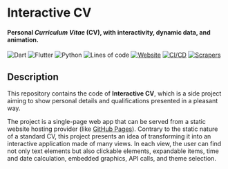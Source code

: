# Interactive CV

#### Personal *Curriculum Vitae* (CV), with interactivity, dynamic data, and animation. 

![Dart](https://img.shields.io/badge/dart-%230175C2.svg?style=for-the-badge&logo=dart&logoColor=white)
![Flutter](https://img.shields.io/badge/Flutter-02569B?logo=flutter&logoColor=fff&style=for-the-badge)
![Python](https://img.shields.io/badge/python-3670A0?style=for-the-badge&logo=python&logoColor=ffdd54)
![Lines of code](https://tokei.rs/b1/github/Hamza5/InteractiveCV?category=code&style=for-the-badge)
[![Website](https://img.shields.io/website?url=https://hamza5.github.io/InteractiveCV/&label=Web%20app&style=for-the-badge)](https://hamza5.github.io/InteractiveCV/)
[![CI/CD](https://github.com/Hamza5/InteractiveCV/actions/workflows/ci_cd.yml/badge.svg?style=for-the-badge)](https://github.com/Hamza5/InteractiveCV/actions/workflows/ci_cd.yml)
[![Scrapers](https://github.com/Hamza5/InteractiveCV/actions/workflows/scrapers.yml/badge.svg?style=for-the-badge)](https://github.com/Hamza5/InteractiveCV/actions/workflows/scrapers.yml)

## Description

This repository contains the code of **Interactive CV**, which is a side project
aiming to show personal details and qualifications presented in a pleasant
way.

The project is a single-page web app that can be served from a static website
hosting provider (like [GitHub Pages](https://pages.github.com/)). Contrary to
the static nature of a standard CV, this project presents an idea of transforming
it into an interactive application made of many views. In each view, the user can
find not only text elements but also clickable elements, expandable items, time and
date calculation, embedded graphics, API calls, and theme selection.
